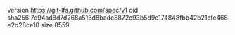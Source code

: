 version https://git-lfs.github.com/spec/v1
oid sha256:7e94ad8d7d268a513d8badc8872c93b5d9e174848fbb42b21cfc468e2d28ce10
size 8559
